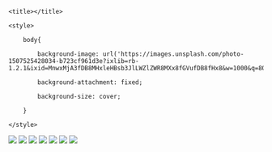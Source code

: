 <!DOCTYPE html>

<html>

<head>

	<title></title>

	<style>

		body{

			background-image: url('https://images.unsplash.com/photo-1507525428034-b723cf961d3e?ixlib=rb-1.2.1&ixid=MnwxMjA3fDB8MHxleHBsb3JlLWZlZWR8MXx8fGVufDB8fHx8&w=1000&q=80');

			background-attachment: fixed;

			background-size: cover;

		}

	</style>

</head>

<body>

<img src="https://adityabhagat865.github.io/a/i/1.png">

<img src="https://adityabhagat865.github.io/a/i/2.png">

<img src="https://adityabhagat865.github.io/a/i/3.png">

<img src="https://adityabhagat865.github.io/a/i/4.png">

<img src="https://adityabhagat865.github.io/a/i/7.png">

<img src="https://adityabhagat865.github.io/a/i/6.png">

<img src="https://adityabhagat865.github.io/a/i/8.png">

</body>

</html>
